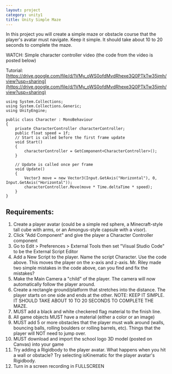```yaml
---
layout: project
category: unity1
title: Unity Simple Maze
---
```

In this project you will create a simple maze or obstacle course that the player's avatar must navigate. Keep it simple. It should take about 10 to 20 seconds to complete the maze.

WATCH: Simple character controller video (the code from the video is posted below)

Tutorial: [https://drive.google.com/file/d/1VMy_oWS0ofdMvdRhexe3Q0PTkTw35jmh/view?usp=sharing](https://drive.google.com/file/d/1VMy_oWS0ofdMvdRhexe3Q0PTkTw35jmh/view?usp=sharing)

```
using System.Collections;
using System.Collections.Generic;
using UnityEngine;

public class Character : MonoBehaviour
{
    private CharacterController characterController;
    public float speed = 1f;
    // Start is called before the first frame update
    void Start()
    {
        characterController = GetComponent<CharacterController>();
    }

    // Update is called once per frame
    void Update()
    {
        Vector3 move = new Vector3(Input.GetAxis("Horizontal"), 0, Input.GetAxis("Horizontal"));
        characterController.Move(move * Time.deltaTime * speed);
    }
}
```

## Requirements:

1. Create a player avatar (could be a simple red sphere, a Minecraft-style tall cube with arms, or an Amongus-style capsule with a visor).
1. Click "Add Component" and give the player a Character Controller component
1. Go to Edit > Preferences > External Tools then set "Visual Studio Code" to be the External Script Editor
1. Add a New Script to the player. Name the script Character. Use the code above. This moves the player on the x-axis and z-axis. Mr. Riley made two simple mistakes in the code above, can you find and fix the mistakes?
1. Make the Main Camera a "child" of the player. The camera will now automatically follow the player around.
1. Create a rectangle ground/platform that stretches into the distance. The player starts on one side and ends at the other. NOTE: KEEP IT SIMPLE. IT SHOULD TAKE ABOUT 10 TO 20 SECONDS TO COMPLETE THE MAZE.
1. MUST add a black and white checkered flag material to the finish line. 
1. All game objects MUST have a material (either a color or an image)
1. MUST add 5 or more obstacles that the player must walk around (walls, bouncing balls, rolling boulders or rolling barrels, etc). Things that the player will NOT need to jump over.
1. MUST download and import the school logo 3D model (posted on Canvas) into your game 
1. Try adding a Rigidbody to the player avatar. What happens when you hit a wall or obstacle? Try selecting isKinematic for the player avatar's Rigidbody.
1. Turn in a screen recording in FULLSCREEN